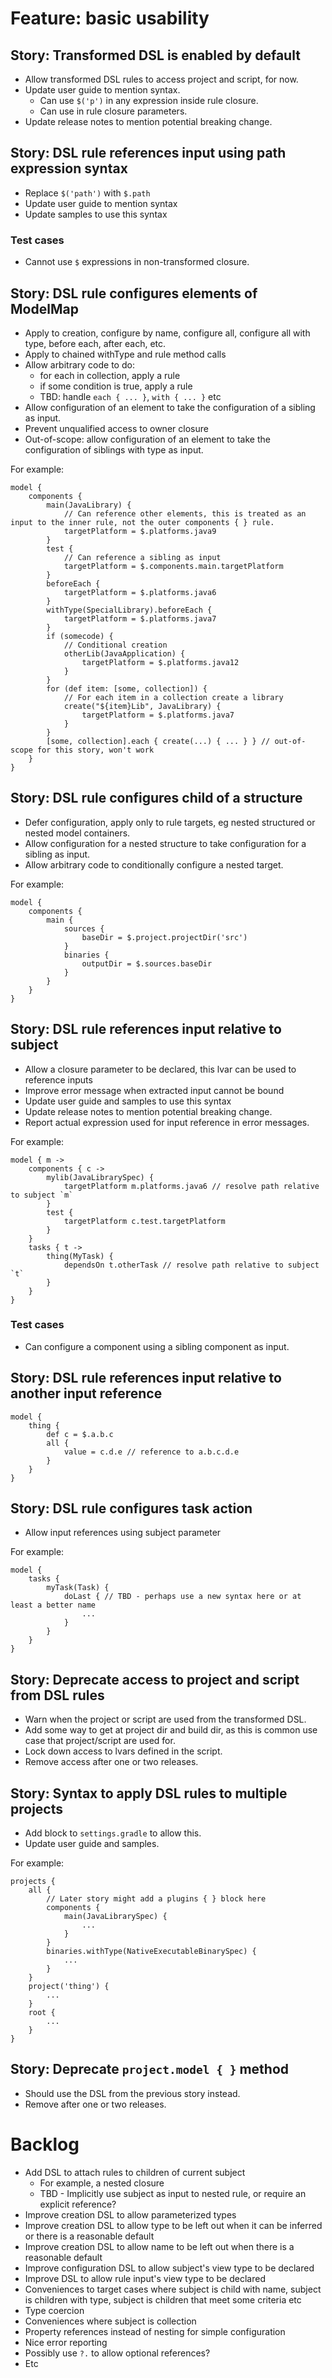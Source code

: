 # Feature: basic usability

## Story: Transformed DSL is enabled by default

- Allow transformed DSL rules to access project and script, for now.
- Update user guide to mention syntax.
    - Can use `$('p')` in any expression inside rule closure.
    - Can use in rule closure parameters.
- Update release notes to mention potential breaking change.

## Story: DSL rule references input using path expression syntax

- Replace `$('path')` with `$.path`
- Update user guide to mention syntax
- Update samples to use this syntax

### Test cases

- Cannot use `$` expressions in non-transformed closure.

## Story: DSL rule configures elements of ModelMap

- Apply to creation, configure by name, configure all, configure all with type, before each, after each, etc.
- Apply to chained withType and rule method calls
- Allow arbitrary code to do:
    - for each in collection, apply a rule
    - if some condition is true, apply a rule
    - TBD: handle `each { ... }`, `with { ... }` etc
- Allow configuration of an element to take the configuration of a sibling as input.
- Prevent unqualified access to owner closure
- Out-of-scope: allow configuration of an element to take the configuration of siblings with type as input.

For example:

    model {
        components {
            main(JavaLibrary) {
                // Can reference other elements, this is treated as an input to the inner rule, not the outer components { } rule.
                targetPlatform = $.platforms.java9
            }
            test {
                // Can reference a sibling as input
                targetPlatform = $.components.main.targetPlatform
            }
            beforeEach {
                targetPlatform = $.platforms.java6
            }
            withType(SpecialLibrary).beforeEach {
                targetPlatform = $.platforms.java7
            }
            if (somecode) {
                // Conditional creation
                otherLib(JavaApplication) {
                    targetPlatform = $.platforms.java12
                }
            }
            for (def item: [some, collection]) {
                // For each item in a collection create a library
                create("${item}Lib", JavaLibrary) {
                    targetPlatform = $.platforms.java7
                }
            }
            [some, collection].each { create(...) { ... } } // out-of-scope for this story, won't work
        }
    }

## Story: DSL rule configures child of a structure

- Defer configuration, apply only to rule targets, eg nested structured or nested model containers.
- Allow configuration for a nested structure to take configuration for a sibling as input.
- Allow arbitrary code to conditionally configure a nested target.

For example:

    model {
        components {
            main {
                sources {
                    baseDir = $.project.projectDir('src')
                }
                binaries {
                    outputDir = $.sources.baseDir
                }
            }
        }
    }

## Story: DSL rule references input relative to subject

- Allow a closure parameter to be declared, this lvar can be used to reference inputs
- Improve error message when extracted input cannot be bound
- Update user guide and samples to use this syntax
- Update release notes to mention potential breaking change.
- Report actual expression used for input reference in error messages.

For example:

    model { m ->
        components { c ->
            mylib(JavaLibrarySpec) {
                targetPlatform m.platforms.java6 // resolve path relative to subject `m`
            }
            test {
                targetPlatform c.test.targetPlatform
            }
        }
        tasks { t ->
            thing(MyTask) {
                dependsOn t.otherTask // resolve path relative to subject `t`
            }
        }
    }

### Test cases

- Can configure a component using a sibling component as input.

## Story: DSL rule references input relative to another input reference

    model {
        thing {
            def c = $.a.b.c
            all {
                value = c.d.e // reference to a.b.c.d.e
            }
        }
    }

## Story: DSL rule configures task action

- Allow input references using subject parameter

For example:

    model {
        tasks {
            myTask(Task) {
                doLast { // TBD - perhaps use a new syntax here or at least a better name
                    ...
                }
            }
        }
    }

## Story: Deprecate access to project and script from DSL rules

- Warn when the project or script are used from the transformed DSL.
- Add some way to get at project dir and build dir, as this is common use case that project/script are used for.
- Lock down access to lvars defined in the script.
- Remove access after one or two releases.

## Story: Syntax to apply DSL rules to multiple projects

- Add block to `settings.gradle` to allow this.
- Update user guide and samples.

For example:

    projects {
        all {
            // Later story might add a plugins { } block here
            components {
                main(JavaLibrarySpec) {
                    ...
                }
            }
            binaries.withType(NativeExecutableBinarySpec) {
                ...
            }
        }
        project('thing') {
            ...
        }
        root {
            ...
        }
    }

## Story: Deprecate `project.model { }` method

- Should use the DSL from the previous story instead.
- Remove after one or two releases.

# Backlog

- Add DSL to attach rules to children of current subject
    - For example, a nested closure
    - TBD - Implicitly use subject as input to nested rule, or require an explicit reference?
- Improve creation DSL to allow parameterized types
- Improve creation DSL to allow type to be left out when it can be inferred or there is a reasonable default
- Improve creation DSL to allow name to be left out when there is a reasonable default
- Improve configuration DSL to allow subject's view type to be declared
- Improve DSL to allow rule input's view type to be declared
- Conveniences to target cases where subject is child with name, subject is children with type, subject is children that meet some criteria etc
- Type coercion
- Conveniences where subject is collection
- Property references instead of nesting for simple configuration
- Nice error reporting
- Possibly use `?.` to allow optional references?
- Etc
